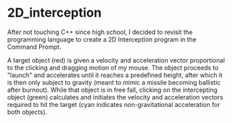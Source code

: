 # 2D_interception
After not touching C++ since high school, I decided to revisit the programming language to create a 2D Interception program in the Command Prompt.

A target object (red) is given a velocity and acceleration vector proportional to the clicking and dragging motion of my mouse. The object proceeds to "launch" and accelerates until it reaches a predefined height, after which it is then only subject to gravity (meant to mimic a missile becoming ballistic after burnout). While that object is in free fall, clicking on the intercepting object (green) calculates and initiates the velocity and acceleration vectors required to hit the target (cyan indicates non-gravitational acceleration for both objects).
